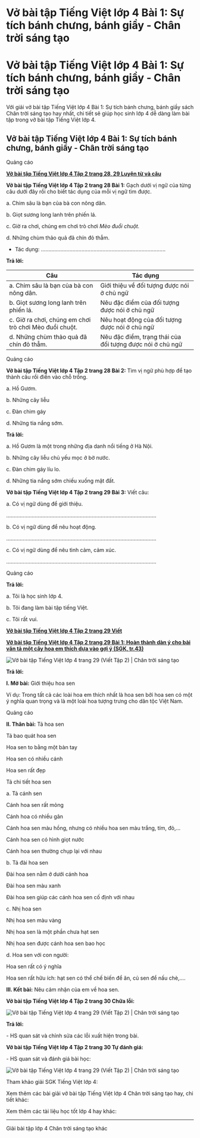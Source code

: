 # Vở bài tập Tiếng Việt lớp 4 Bài 1: Sự tích bánh chưng, bánh giầy - Chân trời sáng tạo

# Vở bài tập Tiếng Việt lớp 4 Bài 1: Sự tích bánh chưng, bánh giầy - Chân trời sáng tạo

Với giải vở bài tập Tiếng Việt lớp 4 Bài 1: Sự tích bánh chưng, bánh giầy sách Chân trời sáng tạo hay nhất, chi tiết sẽ giúp học sinh lớp 4 dễ dàng làm bài tập trong vở bài tập Tiếng Việt lớp 4.

## Vở bài tập Tiếng Việt lớp 4 Bài 1: Sự tích bánh chưng, bánh giầy - Chân trời sáng tạo

Quảng cáo

[**Vở bài tập Tiếng Việt lớp 4 Tập 2 trang 28, 29 Luyện từ và câu**](https://vietjack.com/vbt-tieng-viet-4-ct/luyen-tu-va-cau-trang-28-29-vbt-tieng-viet-4-tap-2.jsp)

**Vở bài tập Tiếng Việt lớp 4 Tập 2 trang 28 Bài 1:** Gạch dưới vị ngữ của từng câu dưới đây rồi cho biết tác dụng của mỗi vị ngữ tìm được. 

a. Chim sâu là bạn của bà con nông dân. 

b. Giọt sương long lanh trên phiến lá. 

c. Giờ ra chơi, chúng em chơi trò chơi _Mèo đuổi chuột._

d. Những chùm thảo quả đã chín đỏ thẫm.

* Tác dụng: ………………………………………………………………………..

**Trả lời:**

Câu |  Tác dụng  
---|---  
a. Chim sâu là bạn của bà con nông dân. |  Giới thiệu về đối tượng được nói ở chủ ngữ  
b. Giọt sương long lanh trên phiến lá.  |  Nêu đặc điểm của đối tượng được nói ở chủ ngữ  
c. Giờ ra chơi, chúng em chơi trò chơi Mèo đuổi chuột.  |  Nêu hoạt động của đối tượng được nói ở chủ ngữ  
d. Những chùm thảo quả đã chín đỏ thẫm. |  Nêu đặc điểm, trạng thái của đối tượng được nói ở chủ ngữ  
  
Quảng cáo

**Vở bài tập Tiếng Việt lớp 4 Tập 2 trang 28 Bài 2:** Tìm vị ngữ phù hợp để tạo thành câu rồi điền vào chỗ trống. 

a. Hồ Gươm.

b. Những cây liễu 

c. Đàn chim gáy 

d. Những tia nắng sớm. 

**Trả lời:**

a. Hồ Gươm là một trong những địa danh nổi tiếng ở Hà Nội.

b. Những cây liễu chủ yếu mọc ở bờ nước.

c. Đàn chim gáy líu lo.

d. Những tia nắng sớm chiếu xuống mặt đất.

**Vở bài tập Tiếng Việt lớp 4 Tập 2 trang 29 Bài 3:** Viết câu:

a. Có vị ngữ dùng để giới thiệu.

……………………………………………………………………………………….

b. Có vị ngữ dùng để nêu hoạt động. 

……………………………………………………………………………………….

c. Có vị ngữ dùng để nêu tình cảm, cảm xúc.

……………………………………………………………………………………….

Quảng cáo

**Trả lời:**

a. Tôi là học sinh lớp 4.

b. Tôi đang làm bài tập tiếng Việt.

c. Tôi rất vui.

[**Vở bài tập Tiếng Việt lớp 4 Tập 2 trang 29 Viết**](https://vietjack.com/vbt-tieng-viet-4-ct/viet-trang-29-vbt-tieng-viet-4-tap-2.jsp)

[**Vở bài tập Tiếng Việt lớp 4 Tập 2 trang 29 Bài 1:** **Hoàn thành dàn ý cho bài văn tả một cây hoa em thích dựa vào gợi ý (SGK, tr.43)**](https://vietjack.com/vbt-tieng-viet-4-ct/hoan-thanh-dan-y-cho-bai-van-ta-mot-cay-hoa-vm.jsp)

![Vở bài tập Tiếng Việt lớp 4 trang 29 \(Viết Tập 2\) | Chân trời sáng tạo](https://vietjack.com/vbt-tieng-viet-4-ct/images/viet-trang-29-vbt-tieng-viet-4-tap-2.PNG)

**Trả lời:**

**I. Mở bài:** Giới thiệu hoa sen

Ví dụ: Trong tất cả các loài hoa em thích nhất là hoa sen bởi hoa sen có một ý nghĩa quan trọng và là một loài hoa tượng trưng cho dân tộc Việt Nam.

Quảng cáo

**II. Thân bài:** Tả hoa sen

Tả bao quát hoa sen

Hoa sen to bằng một bàn tay

Hoa sen có nhiều cánh

Hoa sen rất đẹp

Tả chi tiết hoa sen

a. Tả cánh sen

Cánh hoa sen rất mỏng

Cánh hoa có nhiều gân

Cánh hoa sen màu hồng, nhưng có nhiều hoa sen màu trắng, tím, đỏ,…

Cánh hoa sen có hình giọt nước

Cánh hoa sen thường chụp lại với nhau

b. Tả đài hoa sen

Đài hoa sen nằm ở dưới cánh hoa

Đài hoa sen màu xanh

Đài hoa sen giúp các cánh hoa sen cố định với nhau

c. Nhị hoa sen

Nhị hoa sen màu vàng

Nhị hoa sen là một phần chưa hạt sen

Nhị hoa sen được cánh hoa sen bao học

d. Hoa sen với con người:

Hoa sen rất có ý nghĩa

Hoa sen rất hữu ích: hạt sen có thể chế biến để ăn, củ sen để nấu chè,….

**III. Kết bài:** Nêu cảm nhận của em về hoa sen.

**Vở bài tập Tiếng Việt lớp 4 Tập 2 trang 30 Chữa lỗi:**

![Vở bài tập Tiếng Việt lớp 4 trang 29 \(Viết Tập 2\) | Chân trời sáng tạo](https://vietjack.com/vbt-tieng-viet-4-ct/images/anh-o-ke.PNG)

**Trả lời:**

\- HS quan sát và chỉnh sửa các lỗi xuất hiện trong bài. 

**Vở bài tập Tiếng Việt lớp 4 Tập 2 trang 30 Tự đánh giá:**

\- HS quan sát và đánh giá bài học:

![Vở bài tập Tiếng Việt lớp 4 trang 29 \(Viết Tập 2\) | Chân trời sáng tạo](https://vietjack.com/vbt-tieng-viet-4-ct/images/tu-danh-gia.PNG)

Tham khảo giải SGK Tiếng Việt lớp 4:

Xem thêm các bài giải vở bài tập Tiếng Việt lớp 4 Chân trời sáng tạo hay, chi tiết khác:

Xem thêm các tài liệu học tốt lớp 4 hay khác:

* * *

Giải bài tập lớp 4 Chân trời sáng tạo khác
